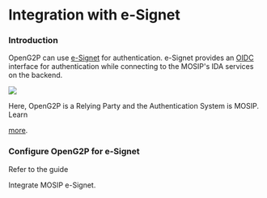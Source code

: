 # Integration with e-Signet

### Introduction <a href="#introduction" id="introduction"></a>

OpenG2P can use [e-Signet](https://docs.esignet.io/) for authentication. e-Signet provides an [OIDC](https://openid.net/connect/) interface for authentication while connecting to the MOSIP's IDA services on the backend.

![](https://1786418539-files.gitbook.io/\~/files/v0/b/gitbook-x-prod.appspot.com/o/spaces%2FylzvZHp30DQ3rNCClELV%2Fuploads%2FGn34BnmmusJbJFjSYOAk%2FIdP%20Diagrams-Page-3.png?alt=media\&token=21de4b84-f1d2-4254-a30d-9ca8a40534c8)

Here, OpenG2P is a Relying Party and the Authentication System is MOSIP. Learn

[more](https://docs.esignet.io/integration-guides/authentication-system-integration).

### Configure OpenG2P for e-Signet <a href="#configure-openg2p-for-e-signet" id="configure-openg2p-for-e-signet"></a>

Refer to the guide

Integrate MOSIP e-Signet.

### ​ <a href="#undefined" id="undefined"></a>
